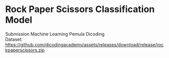 # Rock Paper Scissors Classification Model
Submission Machine Learning Pemula Dicoding <br>
Dataset: https://github.com/dicodingacademy/assets/releases/download/release/rockpaperscissors.zip
